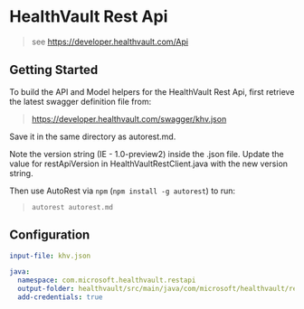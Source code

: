 # HealthVault Rest Api
> see https://developer.healthvault.com/Api

## Getting Started
To build the API and Model helpers for the HealthVault Rest Api, first retrieve the latest swagger definition file from:
> https://developer.healthvault.com/swagger/khv.json

Save it in the same directory as autorest.md.

Note the version string (IE - 1.0-preview2) inside the .json file.
Update the value for restApiVersion in HealthVaultRestClient.java with the new version string.

Then use AutoRest via `npm` (`npm install -g autorest`) to run:
> `autorest autorest.md`

## Configuration

``` yaml
input-file: khv.json

java:
  namespace: com.microsoft.healthvault.restapi
  output-folder: healthvault/src/main/java/com/microsoft/healthvault/restapi
  add-credentials: true
```
